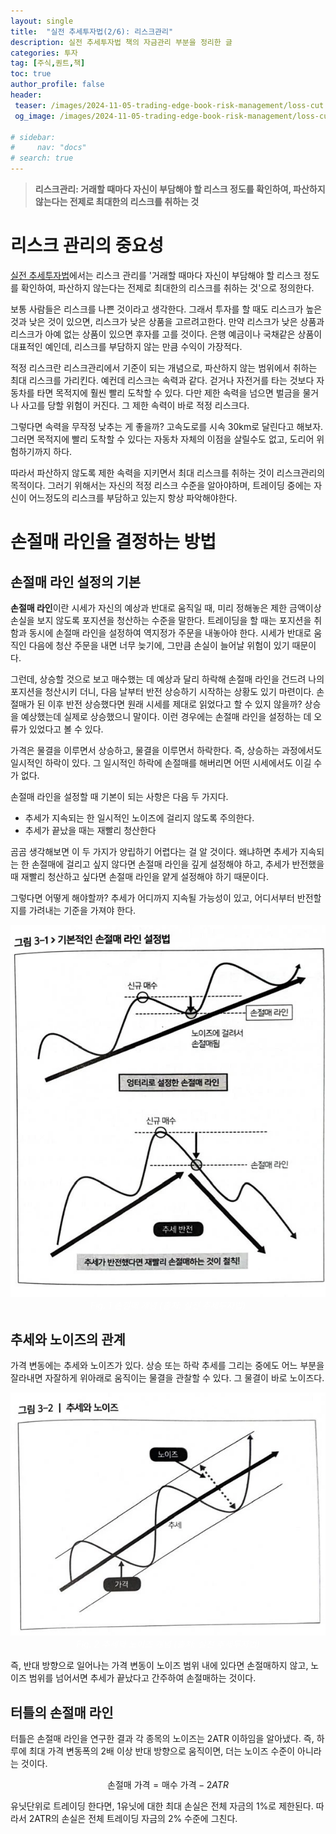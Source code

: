 ```yaml
---
layout: single
title:  "실전 추세투자법(2/6): 리스크관리"
description: 실전 추세투자법 책의 자금관리 부분을 정리한 글
categories: 투자
tag: [주식,퀀트,책]
toc: true
author_profile: false
header:
 teaser: /images/2024-11-05-trading-edge-book-risk-management/loss-cut.webp
 og_image: /images/2024-11-05-trading-edge-book-risk-management/loss-cut.webp

# sidebar:
#     nav: "docs"
# search: true
---
```

> **리스크관리: 거래할 때마다 자신이 부담해야 할 리스크 정도를 확인하여, 파산하지 않는다는 전제로 최대한의 리스크를 취하는 것**

# 리스크 관리의 중요성
[실전 추세투자법](/투자/trading-edge-book)에서는 리스크 관리를 '거래할 때마다 자신이 부담해야 할 리스크 정도를 확인하여, 파산하지 않는다는 전제로 최대한의 리스크를 취하는 것'으로 정의한다. 

보통 사람들은 리스크를 나쁜 것이라고 생각한다. 그래서 투자를 할 때도 리스크가 높은 것과 낮은 것이 있으면, 리스크가 낮은 상품을 고르려고한다. 만약 리스크가 낮은 상품과 리스크가 아예 없는 상품이 있으면 후자를 고를 것이다. 은행 예금이나 국채같은 상품이 대표적인 예인데, 리스크를 부담하지 않는 만큼 수익이 가장적다.

적정 리스크란 리스크관리에서 기준이 되는 개념으로, 파산하지 않는 범위에서 취하는 최대 리스크를 가리킨다. 예컨데 리스크는 속력과 같다. 걷거나 자전거를 타는 것보다 자동차를 타면 목적지에 훨씬 빨리 도착할 수 있다. 다만 제한 속력을 넘으면 벌금을 물거나 사고를 당할 위험이 커진다. 그 제한 속력이 바로 적정 리스크다. 

그렇다면 속력을 무작정 낮추는 게 좋을까? 고속도로를 시속 30km로 달린다고 해보자. 그러면 목적지에 빨리 도착할 수 있다는 자동차 자체의 이점을 살릴수도 없고, 도리어 위험하기까지 하다.
 
따라서 파산하지 않도록 제한 속력을 지키면서 최대 리스크를 취하는 것이 리스크관리의 목적이다. 그러기 위해서는 자신의 적정 리스크 수준을 알아야하며, 트레이딩 중에는 자신이 어느정도의 리스크를 부담하고 있는지 항상 파악해야한다.

# 손절매 라인을 결정하는 방법

## 손절매 라인 설정의 기본
**손절매 라인**이란 시세가 자신의 예상과 반대로 움직일 때, 미리 정해놓은 제한 금액이상 손실을 보지 않도록 포지션을 청산하는 수준을 말한다. 트레이딩을 할 때는 포지션을 취함과 동시에 손절매 라인을 설정하여 역지정가 주문을 내놓아야 한다. 시세가 반대로 움직인 다음에 청산 주문을 내면 너무 늦기에, 그만큼 손실이 늘어날 위험이 있기 때문이다.

그런데, 상승할 것으로 보고 매수했는 데 예상과 달리 하락해 손절매 라인을 건드려 나의 포지션을 청산시키 더니, 다음 날부터 반전 상승하기 시작하는 상황도 있기 마련이다. 손절매가 된 이후 반전 상승했다면 원래 시세를 제대로 읽었다고 할 수 있지 않을까? 상승을 예상했는데 실제로 상승했으니 말이다. 이런 경우에는 손절매 라인을 설정하는 데 오류가 있었다고 볼 수 있다.

가격은 물결을 이루면서 상승하고, 물결을 이루면서 하락한다. 즉, 상승하는 과정에서도 일시적인 하락이 있다. 그 일시적인 하락에 손절매를 해버리면 어떤 시세에서도 이길 수가 없다.

손절매 라인을 설정할 때 기본이 되는 사항은 다음 두 가지다.
- 추세가 지속되는 한 일시적인 노이즈에 걸리지 않도록 주의한다.
- 추세가 끝났을 때는 재빨리 청산한다

곰곰 생각해보면 이 두 가지가 양립하기 어렵다는 걸 알 것이다. 왜냐하면 추세가 지속되는 한 손절매에 걸리고 싶지 않다면 손절매 라인을 깊게 설정해야 하고, 추세가 반전했을 때 재빨리 청산하고 싶다면 손절매 라인을 얕게 설정해야 하기 때문이다.

그렇다면 어떻게 해야할까? 추세가 어디까지 지속될 가능성이 있고, 어디서부터 반전할지를 가려내는 기준을 가져야 한다.

<p align="center">   
    <img src="/images/2024-11-05-trading-edge-book-risk-management/loss-cut.webp" alt="손절매 개념 그림">
    <br>
   <span style="font-style: italic; color: #FFFFFF;">Fig. 1 손절매 개념 (출처: 실전 추세투자법) </span>
</p>

## 추세와 노이즈의 관계
가격 변동에는 추세와 노이즈가 있다. 상승 또는 하락 추세를 그리는 중에도 어느 부분을 잘라내면 자잘하게 위아래로 움직이는 물결을 관찰할 수 있다. 그 물결이 바로 노이즈다.

<p align="center">   
    <img src="/images/2024-11-05-trading-edge-book-risk-management/trend-and-noise.webp" alt="추세와 노이즈를 표현한 그림">
    <br>
   <span style="font-style: italic; color: #FFFFFF;">Fig. 2 추세와 노이즈 개념 (출처: 실전 추세투자법) </span>
</p>

즉, 반대 방향으로 일어나는 가격 변동이 노이즈 범위 내에 있다면 손절매하지 않고, 노이즈 범위를 넘어서면 추세가 끝났다고 간주하여 손절매하는 것이다. 

## 터틀의 손절매 라인
터틀은 손절매 라인을 연구한 결과 각 종목의 노이즈는 2ATR 이하임을 알아냈다. 즉, 하루에 최대 가격 변동폭의 2배 이상 반대 방향으로 움직이면, 더는 노이즈 수준이 아니라는 것이다.

$$
\text{손절매 가격} = \text{매수 가격} - 2ATR
$$

유닛단위로 트레이딩 한다면, 1유닛에 대한 최대 손실은 전체 자금의 1%로 제한된다. 따라서 2ATR의 손실은 전체 트레이딩 자금의 2% 수준에 그친다.